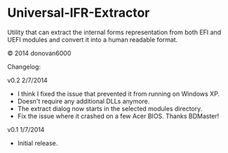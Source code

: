 Universal-IFR-Extractor
=======================

Utility that can extract the internal forms representation from both EFI and UEFI modules and convert it into a human readable format.

© 2014 donovan6000


Changelog:

v0.2 2/7/2014
* I think I fixed the issue that prevented it from running on Windows XP.
* Doesn't require any additional DLLs anymore.
* The extract dialog now starts in the selected modules directory.
* Fix the issue where it crashed on a few Acer BIOS. Thanks BDMaster!

v0.1 1/7/2014
* Initial release.
